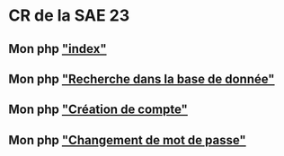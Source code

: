 # CR de la SAE 23

## Mon php ["index"](./SAE-23%20code%20source/index.php)

## Mon php ["Recherche dans la base de donnée"](./SAE-23%20code%20source/chercher.php)

## Mon php ["Création de compte"](./SAE-23%20code%20source/register.php)

## Mon php ["Changement de mot de passe"](./SAE-23%20code%20source/reset-password.php)

